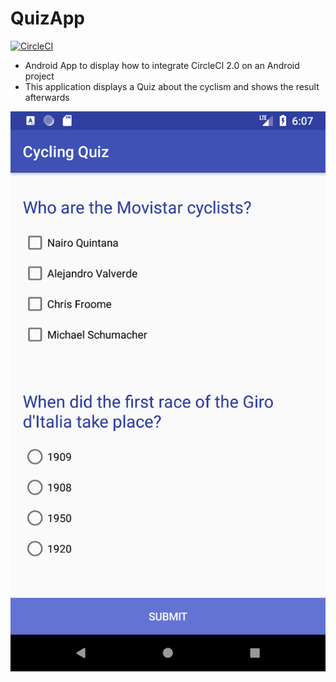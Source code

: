 # QuizApp

[![CircleCI](https://circleci.com/gh/nicolashleon/QuizApp/tree/master.svg?style=svg)](https://circleci.com/gh/nicolashleon/QuizApp/tree/master)

- Android App to display how to integrate CircleCI 2.0 on an Android project
- This application displays a Quiz about the cyclism and shows the result afterwards

![Screenshot](https://github.com/nicolashleon/QuizApp/blob/master/pictures/emulator.png)
